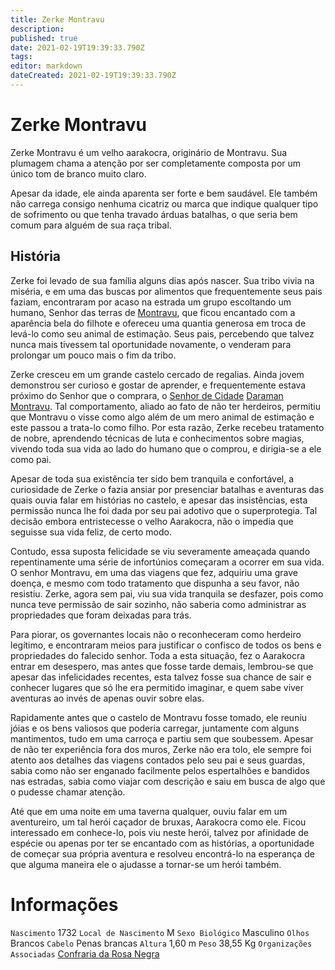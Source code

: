```yaml
---
title: Zerke Montravu
description: 
published: true
date: 2021-02-19T19:39:33.790Z
tags: 
editor: markdown
dateCreated: 2021-02-19T19:39:33.790Z
---
```


# Zerke Montravu
Zerke Montravu é um velho aarakocra, originário de Montravu. Sua plumagem chama a atenção por ser completamente composta por um único tom de branco muito claro. 

Apesar da idade, ele ainda aparenta ser forte e bem saudável. Ele também não carrega consigo nenhuma cicatriz ou marca que indique qualquer tipo de sofrimento ou que tenha travado árduas batalhas, o que seria bem comum para alguém de sua raça tribal.

## História

Zerke foi levado de sua família alguns dias após nascer. Sua tribo vivia na miséria, e em uma das buscas por alimentos que frequentemente seus pais faziam, encontraram por acaso na estrada um grupo escoltando um humano, Senhor das terras de [Montravu](http://localhost/en/lugares/plano-material/drafeon/sudoeste-de-drafeon/montravu), que ficou encantado com a aparência bela do filhote e ofereceu uma quantia generosa em troca de levá-lo como seu animal de estimação. Seus pais, percebendo que talvez nunca mais tivessem tal oportunidade novamente, o venderam para prolongar um pouco mais o fim da tribo.

Zerke cresceu em um grande castelo cercado de regalias. Ainda jovem demonstrou ser curioso e gostar de aprender, e frequentemente estava próximo do Senhor que o comprara, o [Senhor de Cidade](http://localhost/en/rankings-e-titulos/senhor-de-cidade) [Daraman Montravu](http://localhost/en/individuos/daraman-montravu). Tal comportamento, aliado ao fato de não ter herdeiros, permitiu que Montravu o visse como algo além de um mero animal de estimação e este passou a trata-lo como filho. Por esta razão, Zerke recebeu tratamento de nobre, aprendendo técnicas de luta e conhecimentos sobre magias, vivendo toda sua vida ao lado do humano que o comprou, e dirigia-se a ele como pai.

Apesar de toda sua existência ter sido bem tranquila e confortável, a curiosidade de Zerke o fazia ansiar por presenciar batalhas e aventuras das quais ouvia falar em histórias no castelo, e apesar das insistências, esta permissão nunca lhe foi dada por seu pai adotivo que o superprotegia.  Tal decisão embora entristecesse o velho Aarakocra, não o impedia que seguisse sua vida feliz, de certo modo.

Contudo, essa suposta felicidade se viu severamente ameaçada quando repentinamente uma série de infortúnios começaram a ocorrer em sua vida.  O senhor Montravu, em uma das viagens que fez, adquiriu uma grave doença, e mesmo com todo tratamento que dispunha a seu favor, não resistiu. Zerke, agora sem pai, viu sua vida tranquila se desfazer, pois como nunca teve permissão de sair sozinho, não saberia como administrar as propriedades que foram deixadas para trás. 

Para piorar, os governantes locais não o reconheceram como herdeiro legítimo, e encontraram meios para justificar o confisco de todos os bens e propriedades do falecido senhor. Toda a esta situação, fez o Aarakocra entrar em desespero, mas antes que fosse tarde demais, lembrou-se que apesar das infelicidades recentes, esta talvez fosse sua chance de sair e conhecer lugares que só lhe era permitido imaginar, e quem sabe viver aventuras ao invés de apenas ouvir sobre elas. 

Rapidamente antes que o castelo de Montravu fosse tomado, ele reuniu jóias e os bens valiosos que poderia carregar, juntamente com alguns mantimentos, tudo em uma carroça e partiu sem que soubessem. Apesar de não ter experiência fora dos muros, Zerke não era tolo, ele sempre foi atento aos detalhes das viagens contados pelo seu pai e seus guardas, sabia como não ser enganado facilmente pelos espertalhões e bandidos nas estradas, sabia como viajar com descrição e saiu em busca de algo que o pudesse chamar atenção.

Até que em uma noite em uma taverna qualquer, ouviu falar em um aventureiro, um tal herói caçador de bruxas, Aarakocra como ele. Ficou interessado em conhece-lo, pois viu neste herói, talvez por afinidade de espécie ou apenas por ter se encantado com as histórias, a oportunidade de começar sua própria aventura e resolveu encontrá-lo na esperança de que alguma maneira ele o ajudasse a tornar-se um herói também.

# Informações
`Nascimento` 1732
`Local de Nascimento` M
`Sexo Biológico` Masculino
`Olhos` Brancos
`Cabelo` Penas brancas
`Altura` 1,60 m
`Peso` 38,55 Kg
`Organizações Associadas` [Confraria da Rosa Negra](http://localhost/faccoes/faccoes-independentes/confraria-da-rosa-negra)